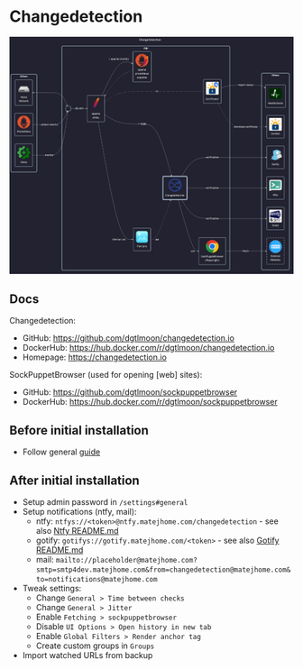 # Changedetection

![diagram](../../docs/diagrams/out/apps/changedetection.png)

## Docs

Changedetection:

- GitHub: <https://github.com/dgtlmoon/changedetection.io>
- DockerHub: <https://hub.docker.com/r/dgtlmoon/changedetection.io>
- Homepage: <https://changedetection.io>

SockPuppetBrowser (used for opening \[web\] sites):

- GitHub: <https://github.com/dgtlmoon/sockpuppetbrowser>
- DockerHub: <https://hub.docker.com/r/dgtlmoon/sockpuppetbrowser>

## Before initial installation

- Follow general [guide](../../docs/Checklist%20for%20new%20docker-apps.md)

## After initial installation

- Setup admin password in `/settings#general`
- Setup notifications (ntfy, mail):
    - ntfy: `ntfys://<token>@ntfy.matejhome.com/changedetection` - see also [Ntfy README.md](../ntfy/README.md)
    - gotify: `gotifys://gotify.matejhome.com/<token>` - see also [Gotify README.md](../gotify/README.md)
    - mail: `mailto://placeholder@matejhome.com?smtp=smtp4dev.matejhome.com&from=changedetection@matejhome.com&to=notifications@matejhome.com`
- Tweak settings:
    - Change `General > Time between checks`
    - Change `General > Jitter`
    - Enable `Fetching > sockpuppetbrowser`
    - Disable `UI Options > Open history in new tab`
    - Enable `Global Filters > Render anchor tag`
    - Create custom groups in `Groups`
- Import watched URLs from backup
